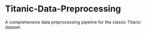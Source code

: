 # Titanic-Data-Preprocessing
A comprehensive data preprocessing pipeline for the classic Titanic dataset.
